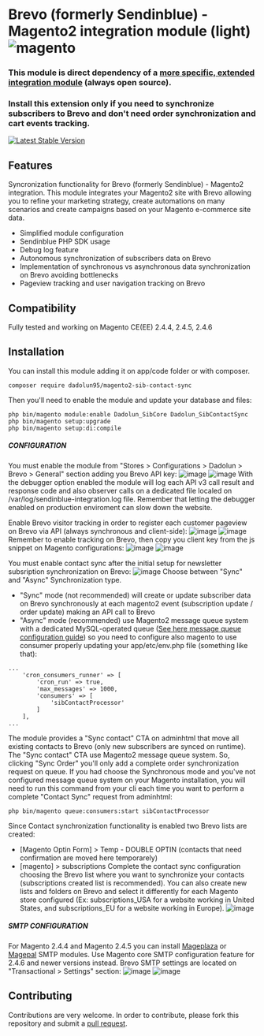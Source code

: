 # Brevo (formerly Sendinblue) - Magento2 integration module (light) <img src="https://avatars.githubusercontent.com/u/168457?s=40&v=4" alt="magento" /> 

### This module is direct dependency of a [more specific, extended integration module](https://github.com/dadolun95/magento2-sib-order-sync) (always open source).
### Install this extension only if you need to synchronize subscribers to Brevo and don't need order synchronization and cart events tracking.

[![Latest Stable Version](https://poser.pugx.org/dadolun95/magento2-sib-contact-sync/v/stable)](https://packagist.org/packages/dadolun95/magento2-sib-contact-sync)

## Features
Syncronization functionality for Brevo (formerly Sendinblue) - Magento2 integration.
This module integrates your Magento2 site with Brevo allowing you to refine your marketing strategy, create automations on many scenarios and create campaigns based on your Magento e-commerce site data.
- Simplified module configuration
- Sendinblue PHP SDK usage
- Debug log feature
- Autonomous synchronization of subscribers data on Brevo
- Implementation of synchronous vs asynchronous data synchronization on Brevo avoiding bottlenecks
- Pageview tracking and user navigation tracking on Brevo

## Compatibility
Fully tested and working on Magento CE(EE) 2.4.4, 2.4.5, 2.4.6

## Installation
You can install this module adding it on app/code folder or with composer.
```
composer require dadolun95/magento2-sib-contact-sync
```
Then you'll need to enable the module and update your database and files:
```
php bin/magento module:enable Dadolun_SibCore Dadolun_SibContactSync
php bin/magento setup:upgrade
php bin/magento setup:di:compile
```

##### CONFIGURATION
You must enable the module from "Stores > Configurations > Dadolun > Brevo > General" section adding you Brevo API key:
![image](https://github.com/dadolun95/magento2-sib-order-sync/assets/8927461/99b868ef-ecd8-46fa-8d40-2ceb143573ba)
![image](https://github.com/dadolun95/magento2-sib-order-sync/assets/8927461/69a5cce9-a74f-45fb-a646-1689fd1c456d)
With the debugger option enabled the module will log each API v3 call result and response code and also observer calls on a dedicated file localed on /var/log/sendinblue-integration.log file.
Remember that letting the debugger enabled on production enviroment can slow down the website.

Enable Brevo visitor tracking in order to register each customer pageview on Brevo via API (always synchronous and client-side):
![image](https://github.com/dadolun95/magento2-sib-order-sync/assets/8927461/78a1ab0c-520c-48e4-a8e2-c9e6adfed62a)
![image](https://github.com/dadolun95/magento2-sib-order-sync/assets/8927461/06359428-c2ed-4480-872d-ffe0b7dfed51)
Remember to enable tracking on Brevo, then copy you client key from the js snippet on Magento configurations:
![image](https://github.com/dadolun95/magento2-sib-order-sync/assets/8927461/ded74101-cc62-4499-9c2c-5afd8853880e)
![image](https://github.com/dadolun95/magento2-sib-order-sync/assets/8927461/3d106cba-4807-43c3-885f-ea78a9b80ff3)

You must enable contact sync after the initial setup for newsletter subsription synchronization on Brevo:
![image](https://github.com/dadolun95/magento2-sib-order-sync/assets/8927461/2d2a4ded-52d6-4b60-844c-aa946694df1f)
Choose between "Sync" and "Async" Synchronization type.
- "Sync" mode (not recommended) will create or update subscriber data on Brevo synchronously at each magento2 event (subscription update / order update) making an API call to Brevo
- "Async" mode (recommended) use Magento2 message queue system with a dedicated MySQL-operated queue ([See here message queue configuration guide](https://experienceleague.adobe.com/docs/commerce-operations/configuration-guide/message-queues/manage-message-queues.html?lang=en)) so you need to configure also magento to use consumer properly updating your app/etc/env.php file (something like that):
```
...
    'cron_consumers_runner' => [
        'cron_run' => true,
        'max_messages' => 1000,
        'consumers' => [
            'sibContactProcessor'
        ]
    ],
...
```
The module provides a "Sync contact" CTA on adminhtml that move all existing contacts to Brevo (only new subscribers are synced on runtime). 
The "Sync contact" CTA use Magento2 message queue system. So, clicking "Sync Order" you'll only add a complete order synchronization request on queue.
If you had choose the Synchronous mode and you've not configured message queue system on your Magento installation, you will need to run this command from your cli each time you want to perform a complete "Contact Sync" request from adminhtml:
```
php bin/magento queue:consumers:start sibContactProcessor
```
Since Contact synchronization functionality is enabled two Brevo lists are created:
- [Magento Optin Form] > Temp - DOUBLE OPTIN (contacts that need confirmation are moved here temporarely)
- [magento] > subscriptions
Complete the contact sync configuration choosing the Brevo list where you want to synchronize your contacts (subscriptions created list is recommended).
You can also create new lists and folders on Brevo and select it differently for each Magento store configured (Ex: subscriptions_USA for a website working in United States, and subscriptions_EU for a website working in Europe).
![image](https://github.com/dadolun95/magento2-sib-order-sync/assets/8927461/76e606ff-7de5-42c6-8075-e069b762c00a)

##### SMTP CONFIGURATION
For Magento 2.4.4 and Magento 2.4.5 you can install [Mageplaza](https://www.mageplaza.com/magento-2-smtp/) or [Magepal](https://github.com/magepal/magento2-gmail-smtp-app) SMTP modules.
Use Magento core SMTP configuration feature for 2.4.6 and newer versions instead.
Brevo SMTP settings are located on "Transactional > Settings" section:
![image](https://github.com/dadolun95/magento2-sib-order-sync/assets/8927461/82af3caa-af3c-4ad9-96ee-caaa5c1804c0)
![image](https://github.com/dadolun95/magento2-sib-order-sync/assets/8927461/25e2eb89-4139-4f44-919d-16e5a228d085)


## Contributing
Contributions are very welcome. In order to contribute, please fork this repository and submit a [pull request](https://docs.github.com/en/free-pro-team@latest/github/collaborating-with-issues-and-pull-requests/creating-a-pull-request).
